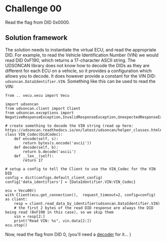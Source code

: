 # Challenge 00

Read the flag from DID 0x0000.

## Solution framework

The solution needs to instantiate the virtual ECU, and read the appropriate DID.  For example, to read the 
Vehicle Identification Number (VIN) we would read DID 0xF190, which returns a 17-character ASCII string. The UDSONCAN library
does not know how to decode the DIDs as they are different for each ECU on a vehicle, so it provides a configuration which allows you to decode. It does however provide a constant for the VIN DID: `udsoncan.DataIdentifier.VIN`. Something like this can be used to read the VIN:

```
from .. vecu.vecu import Vecu

import udsoncan
from udsoncan.client import Client
from udsoncan.exceptions import NegativeResponseException,InvalidResponseException,UnexpectedResponseException

# create something to decode the VIN string (read up here: https://udsoncan.readthedocs.io/en/latest/udsoncan/helper_classes.html#didcodec)
class VIN_Codec(DidCodec):
    def encode(self, s):
        return bytes(s.encode('ascii'))
    def decode(self, b):
        return b.decode('ascii')
    def __len__(self):
        return 17

# setup a config to tell the Client to use the VIN_Codec for the VIN DID
config = dict(configs.default_client_config)
config['data_identifiers'] = {DataIdentifier.VIN:VIN_Codec}

ecu = Vecu00()
with Client(ecu.get_connection(),  request_timeout=2, config=config) as client:
    resp = client.read_data_by_identifier(udsoncan.DataIdentifier.VIN)       
    # the first 2 bytes of the read DID response are always the DID being read (0xF190 in this case), so we skip them
    vin = resp[2:]
    print("Read VIN: %s", vin.data[2:])
ecu.stop()
```            

Now, read the flag from DID 0, (you'll need a [decoder]( https://udsoncan.readthedocs.io/en/latest/udsoncan/helper_classes.html#didcodec) for it... )


